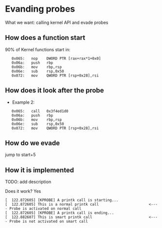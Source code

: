 # Evanding probes

What we want: calling kernel API and evade probes

## How does a function start

90% of Kernel functions start in:

```
   0x065:	nop    DWORD PTR [rax+rax*1+0x0]
   0x06a:	push   rbp
   0x06b:	mov    rbp,rsp
   0x06e:	sub    rsp,0x50
   0x072:	mov    QWORD PTR [rsp+0x28],rsi
```

## How does it look after the probe

- Example 2: 
```
   0x065:	call   0x3f4ed1d0
   0x06a:	push   rbp
   0x06b:	mov    rbp,rsp
   0x06e:	sub    rsp,0x50
   0x072:	mov    QWORD PTR [rsp+0x28],rsi
```

## How do we evade

jump to start+5

## How it is implemented

TODO: add description

Does it work? Yes

```
[  122.872605] [KPROBE] A printk call is starting...
[  122.872605] This is a normal printk call                       <---- Probe is activated on normal call
[  122.872605] [KPROBE] A printk call is ending...
[  122.882607] This is smart printk call                          <---- Probe is not activated on smart call
```